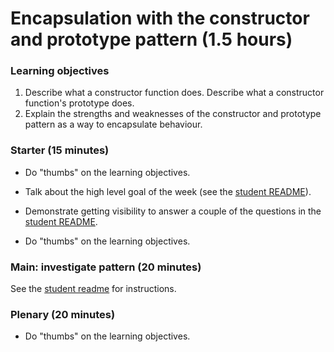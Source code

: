 # Encapsulation with the constructor and prototype pattern (1.5 hours)

### Learning objectives

1. Describe what a constructor function does.  Describe what a constructor function's prototype does.
2. Explain the strengths and weaknesses of the constructor and prototype pattern as a way to encapsulate behaviour.

### Starter (15 minutes)

* Do "thumbs" on the learning objectives.

* Talk about the high level goal of the week (see the [student README](README.md)).

* Demonstrate getting visibility to answer a couple of the questions in the [student README](README.md).

* Do "thumbs" on the learning objectives.

### Main: investigate pattern (20 minutes)

See the [student readme](README.md) for instructions.


### Plenary (20 minutes)

* Do "thumbs" on the learning objectives.
